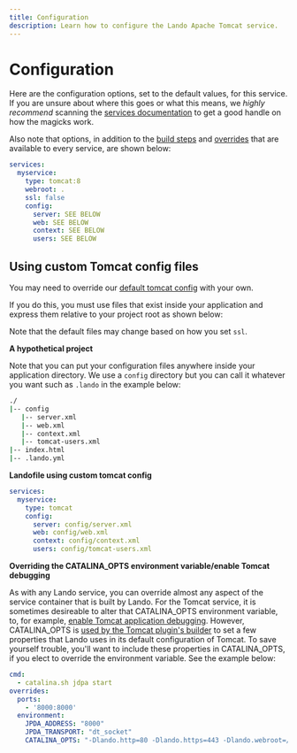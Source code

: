 ```yaml
---
title: Configuration
description: Learn how to configure the Lando Apache Tomcat service.
---
```


# Configuration

Here are the configuration options, set to the default values, for this service. If you are unsure about where this goes or what this means, we *highly recommend* scanning the [services documentation](https://docs.lando.dev/core/v3/services/lando.html) to get a good handle on how the magicks work.

Also note that options, in addition to the [build steps](https://docs.lando.dev/core/v3/services/lando.html#build-steps) and [overrides](https://docs.lando.dev/core/v3/services/lando.html#overrides) that are available to every service, are shown below:

```yaml
services:
  myservice:
    type: tomcat:8
    webroot: .
    ssl: false
    config:
      server: SEE BELOW
      web: SEE BELOW
      context: SEE BELOW
      users: SEE BELOW
```

## Using custom Tomcat config files

You may need to override our [default tomcat config](https://github.com/lando/tomcat/tree/main/builders) with your own.

If you do this, you must use files that exist inside your application and express them relative to your project root as shown below:

Note that the default files may change based on how you set `ssl`.

**A hypothetical project**

Note that you can put your configuration files anywhere inside your application directory. We use a `config` directory but you can call it whatever you want such as `.lando` in the example below:

```bash
./
|-- config
   |-- server.xml
   |-- web.xml
   |-- context.xml
   |-- tomcat-users.xml
|-- index.html
|-- .lando.yml
```

**Landofile using custom tomcat config**

```yaml
services:
  myservice:
    type: tomcat
    config:
      server: config/server.xml
      web: config/web.xml
      context: config/context.xml
      users: config/tomcat-users.xml
```

**Overriding the CATALINA_OPTS environment variable/enable Tomcat debugging**

As with any Lando service, you can override almost any aspect of the service container that is built by Lando. For the Tomcat service, it is sometimes desireable to alter that CATALINA_OPTS environment variable, to, for example, [enable Tomcat application debugging](https://stackoverflow.com/questions/7677060/debugging-java-application-deployed-in-tomcat). However, CATALINA_OPTS is [used by the Tomcat plugin's builder](https://github.com/lando/tomcat/blob/main/services/tomcat/builder.js#L38) to set a few properties that Lando uses in its default configuration of Tomcat. To save yourself trouble, you'll want to include these properties in CATALINA_OPTS, if you elect to override the environment variable. See the example below:

```yaml
cmd:
  - catalina.sh jdpa start
overrides:
  ports:
    - '8000:8000'
  environment:
    JPDA_ADDRESS: "8000"
    JPDA_TRANSPORT: "dt_socket"
    CATALINA_OPTS: "-Dlando.http=80 -Dlando.https=443 -Dlando.webroot=/app/path-to-your-webroot -agentlib:jdwp=transport=dt_socket,server=y,suspend=n,address=*:8000"
```
